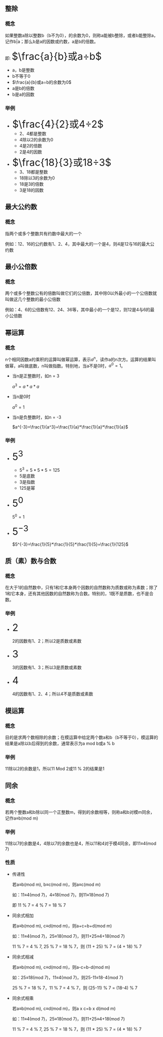 ## 整除

### 概念

如果整数a除以整数b（b不为0），的余数为0，则称a能被b整除，或者b能整除a，记作b|a；那么b是a的因数或约数，a是b的倍数。

即: <font size="6">$\frac{a}{b}或a÷b$</font>

* a，b是整数
* b不等于0
* $\frac{a}{b}或a÷b的余数为0$
* a是b的倍数
* b是a的因数

### 举例

* <font size="6">$\frac{4}{2}或4÷2$</font>
  * 2、4都是整数
  * 4除以2的余数为0
  * 4是2的倍数
  * 2是4的因数
* <font size="6">$\frac{18}{3}或18÷3$</font>
  * 3、18都是整数
  * 18除以3的余数为0
  * 18是3的倍数
  * 3是18的因数



## 最大公约数

### 概念

指两个或多个整数共有约数中最大的一个

例如：12、16的公约数有1、2、4，其中最大的一个是4，则4是12与16的最大公约数



## 最小公倍数

### 概念

两个或多个整数公有的倍数叫做它们的公倍数，其中除0以外最小的一个公倍数就叫做这几个整数的最小公倍数

例如：4、6的公倍数有12、24、36等，其中最小的一个是12，则12是4与6的最小公倍数



## 幂运算

### 概念

n个相同因数a的乘积的运算叫做幂运算，表示$a^n$，读作a的n次方。运算的结果叫做幂，a叫做底数，n叫做指数。特别地，当a不是0时，$a^0=1$。

* 当n是正整数时，如n = 3

  $a^3 = a*a*a$

* 当n是0时

  $a^0=1$

* 当n是负整数时，如n = -3

  $a^{-3}=\frac{1}{a^3}=\frac{1}{a}*\frac{1}{a}*\frac{1}{a}$

### 举例

* <font size="6">$5^3$</font>

  * $5^3=5*5*5=125$
  * 5是底数
  * 3是指数
  * 125是幂

* <font size="6">$5^0$</font>

  $5^0=1$

* <font size="6">$5^{-3}$</font>

  $5^{-3}=\frac{1}{5}*\frac{1}{5}*\frac{1}{5}=\frac{1}{125}$



## 质（素）数与合数

### 概念

在大于1的自然数中，只有1和它本身两个因数的自然数称为质数或称为素数；除了1和它本身，还有其他因数的自然数称为合数。特别的，1既不是质数，也不是合数。

### 举例

* <font size="6">2</font>

  2的因数有1、2；所以2是质数或素数

* <font size="6">3</font>

  3的因数有1、3；所以3是质数或素数

* <font size="6">4</font>

  4的因数有1、2、4；所以4不是质数或素数



## 模运算

### 概念

目的是求两个数相除的余数；在模运算中给定两个数a和b（b不等于0），模运算的结果是a除以b后得到的余数，通常表示为a mod b或a % b

### 举例

11除以2的余数是1，所以11 Mod 2或11 % 2的结果是1



## 同余

### 概念

若两个整数a和b除以同一个正整数m，得到的余数相等，则称a和b对模m同余，记作a≡b(mod m)

### 举例

11除以7的余数是4，4除以7的余数也是4，所以11和4对于模4同余，即11≡4(mod 7)

### 性质

* 传递性

  若a≡b(mod m), b≡c(mod m)，则a≡c(mod m)

  如：11≡4(mod 7)，4≡18(mod 7)，则11≡18(mod 7)

  即 11 % 7 = 4 % 7 = 18 % 7 

* 同余式相加

  若a≡b(mod m), c≡d(mod m)，则a+c=b+d(mod m)

  如：11≡4(mod 7)，25≡18(mod 7)，则11+25≡4+18(mod 7)

  11 % 7 = 4 % 7,  25 % 7 = 18 % 7，则 (11 + 25) % 7 = (4 + 18) % 7

* 同余式相减

  若a≡b(mod m), c≡d(mod m)，则a-c=b-d(mod m)

  如：25≡18(mod 7)，11≡4(mod 7)，则25-11≡18-4(mod 7)

  25 % 7 = 18 % 7，11 % 7 = 4 % 7，则 (25-11) % 7 = (18-4) % 7

* 同余式相乘

  若a≡b(mod m), c≡d(mod m)，则a x c=b x d(mod m)

  如：11≡4(mod 7)，25≡18(mod 7)，则11+25≡4+18(mod 7)

  11 % 7 = 4 % 7,  25 % 7 = 18 % 7，则 (11 * 25) % 7 = (4 * 18) % 7

